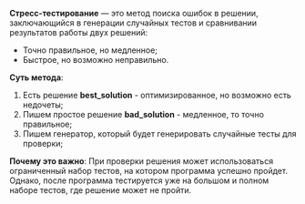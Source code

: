 **Стресс-тестирование** — это метод поиска ошибок в решении, заключающийся в генерации случайных тестов и сравнивании результатов работы двух решений:
- Точно правильное, но медленное;
- Быстрое, но возможно неправильно.

**Суть метода**:
1. Есть решение **best_solution** - оптимизированное, но возможно есть недочеты;
2. Пишем простое решение **bad_solution** - медленное, то точно правильное;
3. Пишем генератор, который будет генерировать случайные тесты для проверки;

**Почему это важно**:
При проверки решения может использоваться ограниченный набор тестов, на котором программа успешно пройдет. Однако, после программа тестируется уже на большом и полном наборе тестов, где решение может не пройти.